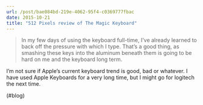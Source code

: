 ```yaml
---
url: /post/bae084bd-219e-4062-95f4-c0369777fbac
date: 2015-10-21
title: "512 Pixels review of The Magic Keyboard"
---
```


> In my few days of using the keyboard full-time, I&#8217;ve already learned to back off the pressure with which I type. That&#8217;s a good thing, as smashing these keys into the aluminum beneath them is going to be hard on me and the keyboard long term. 



I&#8217;m not sure if Apple&#8217;s current keyboard trend is good, bad or whatever. I have used Apple Keyboards for a very long time, but I might go for logitech the next time.



(#blog)